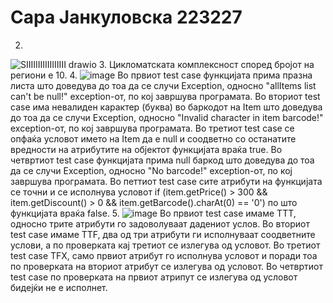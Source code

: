 # Сара Јанкуловска 223227
2.
 ![SIIIIIIIIIIIIIIIII drawio](https://github.com/jankulovska/SI_2024_lab2/assets/134975577/b7ff6b74-742d-43fe-9979-4b0e6f85648b)
3. Цикломатската комплексност според бројот на региони е 10.
4.
 ![image](https://github.com/jankulovska/SI_2024_lab2/assets/134975577/5f078772-058a-4fae-aafd-8885ee42327b)
  Во првиот test case функцијата прима празна листа што доведува до тоа да се случи Exception, односно "allItems list can't be null!" exception-от, по кој завршува програмата.
  Во вториот test case има невалиден карактер (буква) во баркодот на Item што доведува до тоа да се случи Exception, односно "Invalid character in item barcode!" exception-от, по кој завршува програмата.
  Во третиот test case се опфаќа условот името на Item да е null и соодветно со останатите вредности на атрибутите на објектот функцијата враќа true.
  Во четвртиот test case функцијата прима null баркод што доведува до тоа да се случи Exception, односно "No barcode!" exception-от, по кој завршува програмата.
  Во петтиот test case сите атрибути на функцијата се точни и се исполнува условот
if (item.getPrice() > 300 && item.getDiscount() > 0 && item.getBarcode().charAt(0) == '0') по што функцијата враќа false.
5.
![image](https://github.com/jankulovska/SI_2024_lab2/assets/134975577/b85d4b47-aa74-4189-84c9-ebf48da1fe6b)
  Во првиот test case имаме ТТТ, односно трите атрибути го задоволуваат дадениот услов.
  Во вториот test case имаме ТТF, два од три атрибути ги исполнуваат соодветните услови, а по проверката кај третиот се излегува од условот.
  Во третиот test case TFX, само првиот атрибут го исполнува условот и поради тоа по проверката на вториот атрибут се излегува од условот.
  Во четвртиот test case по проверката на првиот атрипут се излегува од условот бидејќи не е исполнет.


